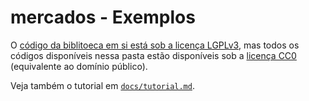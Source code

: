# mercados - Exemplos

O [código da biblitoeca em si está sob a licença
LGPLv3](https://github.com/PythonicCafe/mercados/tree/develop?tab=readme-ov-file#licen%C3%A7a), mas todos os códigos
disponíveis nessa pasta estão disponíveis sob a [licença CC0](https://creativecommons.org/public-domain/cc0/)
(equivalente ao domínio público).

Veja também o tutorial em [`docs/tutorial.md`](https://github.com/PythonicCafe/mercados/blob/develop/docs/tutorial.md).
